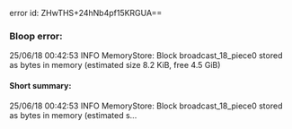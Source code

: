 error id: ZHwTHS+24hNb4pf15KRGUA==
### Bloop error:

25/06/18 00:42:53 INFO MemoryStore: Block broadcast_18_piece0 stored as bytes in memory (estimated size 8.2 KiB, free 4.5 GiB)
#### Short summary: 

25/06/18 00:42:53 INFO MemoryStore: Block broadcast_18_piece0 stored as bytes in memory (estimated s...